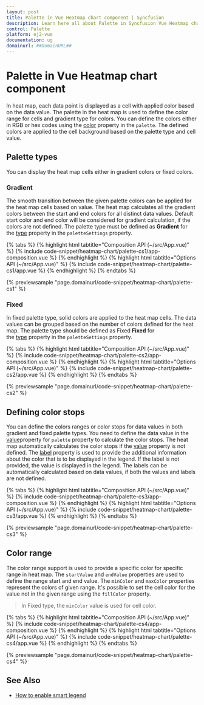 ```yaml
---
layout: post
title: Palette in Vue Heatmap chart component | Syncfusion
description: Learn here all about Palette in Syncfusion Vue Heatmap chart component of Syncfusion Essential JS 2 and more.
control: Palette 
platform: ej2-vue
documentation: ug
domainurl: ##DomainURL##
---
```


# Palette in Vue Heatmap chart component

In heat map, each data point is displayed as a cell with applied color based on the data value. The palette in the heat map is used to define the color range for cells and gradient type for colors. You can define the colors either in RGB or hex codes using the [color](https://ej2.syncfusion.com/vue/documentation/api/heatmap/paletteCollection/#color) property in the `palette`. The defined colors are applied to the cell background based on the palette type and cell value.

## Palette types

You can display the heat map cells either in gradient colors or fixed colors.

### Gradient

The smooth transition between the given palette colors can be applied for the heat map cells based on value. The heat map calculates all the gradient colors between the start and end colors for all distinct data values. Default start color and end color will be considered for gradient calculation, if the colors are not defined. The palette type must be defined as **Gradient** for the [type](https://ej2.syncfusion.com/vue/documentation/api/heatmap/paletteSettings/#type) property in the `paletteSettings` property.

{% tabs %}
{% highlight html tabtitle="Composition API (~/src/App.vue)" %}
{% include code-snippet/heatmap-chart/palette-cs1/app-composition.vue %}
{% endhighlight %}
{% highlight html tabtitle="Options API (~/src/App.vue)" %}
{% include code-snippet/heatmap-chart/palette-cs1/app.vue %}
{% endhighlight %}
{% endtabs %}
        
{% previewsample "page.domainurl/code-snippet/heatmap-chart/palette-cs1" %}

### Fixed

In fixed palette type, solid colors are applied to the heat map cells. The data values can be grouped based on the number of colors defined for the heat map. The palette type should be defined as Fixed **Fixed** for the [type](https://ej2.syncfusion.com/vue/documentation/api/heatmap/paletteSettings/#type) property in the `paletteSettings` property.

{% tabs %}
{% highlight html tabtitle="Composition API (~/src/App.vue)" %}
{% include code-snippet/heatmap-chart/palette-cs2/app-composition.vue %}
{% endhighlight %}
{% highlight html tabtitle="Options API (~/src/App.vue)" %}
{% include code-snippet/heatmap-chart/palette-cs2/app.vue %}
{% endhighlight %}
{% endtabs %}
        
{% previewsample "page.domainurl/code-snippet/heatmap-chart/palette-cs2" %}

## Defining color stops

You can define the colors ranges or color stops for data values in both gradient and fixed palette types. You need to define the data value in the [value](https://ej2.syncfusion.com/vue/documentation/api/heatmap/paletteCollection/#value)property for `palette` property to calculate the color stops. The heat map automatically calculates the color stops if the [value](https://ej2.syncfusion.com/vue/documentation/api/heatmap/paletteCollection/#value) property is not defined. The [label](https://ej2.syncfusion.com/vue/documentation/api/heatmap/paletteCollection/#label) property is used to provide the additional information about the color that is to be displayed in the legend. If the label is not provided, the value is displayed in the legend. The labels can be automatically calculated based on data values, if both the values and labels are not defined.

{% tabs %}
{% highlight html tabtitle="Composition API (~/src/App.vue)" %}
{% include code-snippet/heatmap-chart/palette-cs3/app-composition.vue %}
{% endhighlight %}
{% highlight html tabtitle="Options API (~/src/App.vue)" %}
{% include code-snippet/heatmap-chart/palette-cs3/app.vue %}
{% endhighlight %}
{% endtabs %}
        
{% previewsample "page.domainurl/code-snippet/heatmap-chart/palette-cs3" %}

## Color range

The color range support is used to provide a specific color for specific range in heat map. The `startValue` and `endValue` properties are used to define the range start and end value. The `minColor` and `maxColor` properties represent the colors of given range. It's possible to set the cell color for the value not in the given range using the `fillColor` property.

> In Fixed type, the `minColor` value is used for cell color.

{% tabs %}
{% highlight html tabtitle="Composition API (~/src/App.vue)" %}
{% include code-snippet/heatmap-chart/palette-cs4/app-composition.vue %}
{% endhighlight %}
{% highlight html tabtitle="Options API (~/src/App.vue)" %}
{% include code-snippet/heatmap-chart/palette-cs4/app.vue %}
{% endhighlight %}
{% endtabs %}
        
{% previewsample "page.domainurl/code-snippet/heatmap-chart/palette-cs4" %}

## See Also

* [How to enable smart legend](./legend/#smart-legend)